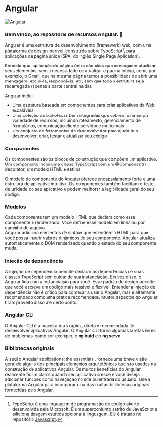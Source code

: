# Angular
[![Angular](https://img.shields.io/badge/Angular-DD0031?style=for-the-badge&logo=angular&logoColor=white)](https://angular.io/)  
### Bem vindo, ao repositório de recursos Angular. 👋  

Angular é uma estrutura de desenvolvimento (framework) web, com uma plataforma de design incrível, construída sobre TypeScript[^1], para aplicações de página única (SPA, do inglês Single Page Aplication).
[^1]: TypeScript é uma linguagem de programação de código aberto desenvolvida pela Microsoft. É um superconjunto estrito de JavaScript e adiciona tipagem estática opcional à linguagem. Ele é tratado no repositório [Javascript](https://github.com/dagbertoRigue/web-design/tree/main/03-javascript).  

Entenda que, aplicação de página única são sites que conseguem atualizar seus elementos, sem a necessidade de atualizar a página inteira, como por exemplo, o Gmail, que na mesma página temos a possibilidade de abrir uma mensagem, excluí-la, respondê-la, etc, sem que toda a estrutura seja recarregada (apenas a parte central muda).  

Angular inclui:
<ul>
<li>Uma estrutura baseada em componentes para criar aplicativos da Web escaláveis</li>
<li>Uma coleção de bibliotecas bem integradas que cobrem uma ampla variedade de recursos, incluindo roteamento, gerenciamento de formulários, comunicação cliente-servidor e muito mais</li>
<li>Um conjunto de ferramentas de desenvolvedor para ajudá-lo a desenvolver, criar, testar e atualizar seu código</li>
</ul>  

### Componentes

Os componentes são os blocos de construção que compõem um aplicativo. Um componente inclui uma classe TypeScript com um @Component() decorator, um modelo HTML e estilos.  

O modelo de componente do Angular oferece encapsulamento forte e uma estrutura de aplicativo intuitiva. Os componentes também facilitam o teste de unidade do seu aplicativo e podem melhorar a legibilidade geral do seu código.

### Modelos  

Cada componente tem um modelo HTML que declara como esse componente é renderizado. Você define esse modelo em linha ou por caminho de arquivo.  
Angular adiciona elementos de sintaxe que estendem o HTML para que você possa inserir valores dinâmicos de seu componente. Angular atualiza automaticamente o DOM renderizado quando o estado do seu componente muda.  

### Injeção de dependência  

A injeção de dependência permite declarar as dependências de suas classes TypeScript sem cuidar de sua instanciação. Em vez disso, o Angular lida com a instanciação para você. Esse padrão de design permite que você escreva um código mais testável e flexível. Entender a injeção de dependência não é crítico para começar a usar o Angular, mas é altamente recomendado como uma prática recomendada. Muitos aspectos do Angular tiram proveito disso até certo ponto.

### Angular CLI  

O Angular CLI é a maneira mais rápida, direta e recomendada de desenvolver aplicativos Angular. O Angular CLI torna algumas tarefas livres de problemas, como por exemplo, o **ng buid** e o **ng serve**.

### Bibliotecas originais  

A seção Angular [applications: the essentials](https://angular.io/guide/what-is-angular#essentials) , fornece uma breve visão geral de alguns dos principais elementos arquitetônicos que são usados ​​na construção de aplicativos Angular. Os muitos benefícios do Angular realmente ficam claros quando seu aplicativo cresce e você deseja adicionar funções como navegação no site ou entrada do usuário. Use a plataforma Angular para incorporar uma das muitas bibliotecas originais fornecidas pelo Angular.
